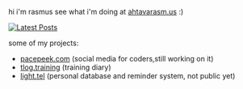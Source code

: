 hi i'm rasmus see what i'm doing at [ahtavarasm.us](https://ahtavarasm.us) :)

[![Latest Posts](https://pacepeek.ngrok.app/api/widget_svg/ahtavarasmus)](https://pacepeek.ngrok.app)

some of my projects:
- [pacepeek.com](https://pacepeek.com) (social media for coders,still working on it)
- [tlog.training](https://tlog.training) (training diary)
- [light.tel](https://light.tel) (personal database and reminder system, not public yet)

